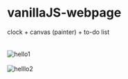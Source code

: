 # vanillaJS-webpage
clock + canvas (painter) + to-do list</br>
</br>
</br>
![hello1](https://user-images.githubusercontent.com/93759367/211954952-4e416b4e-55da-448d-b296-665aa31a31ca.png)
</br>
</br>
![helllo2](https://user-images.githubusercontent.com/93759367/211954943-d0029197-9c9d-4c06-9c62-99f7283a252e.png)
</br>
</br>
